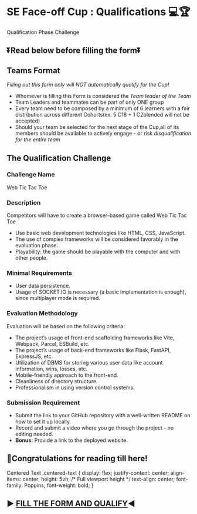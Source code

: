 # SE Face-off Cup : Qualifications 💻🏆

  Qualification Phase Challenge

## ⏬Read below before filling the form⏬

## Teams Format

_Filling out this form only will NOT automatically qualify for the Cup!_

-   Whomever is filling this Form is considered the _Team leader of the Team_
-   Team Leaders and teammates can be part of only ONE group
-   Every team need to be composed by a minimum of 6 learners with a fair distribution across different Cohorts(ex. 5 C18 + 1 C2blended will not be accepted)
-   Should your team be selected for the next stage of the Cup,all of its members should be available to actively engage - or risk _disqualification for the entire team_

## The Qualification Challenge

### Challenge Name

Web Tic Tac Toe

### Description

Competitors will have to create a browser-based game called Web Tic Tac Toe

-   Use basic web development technologies like HTML, CSS, JavaScript.
-   The use of complex frameworks will be considered favorably in the evaluation phase.
-   Playability: the game should be playable with the computer and with other people.

### Minimal Requirements

-   User data persistence.
-   Usage of SOCKET.IO is necessary (a basic implementation is enough), since multiplayer mode is required.

### Evaluation Methodology

Evaluation will be based on the following criteria:

-   The project’s usage of front-end scaffolding frameworks like Vite, Webpack, Parcel, ESBuild, etc.
-   The project’s usage of back-end frameworks like Flask, FastAPI, ExpressJS, etc.
-   Utilization of DBMS for storing various user data like account information, wins, losses, etc.
-   Mobile-friendly approach to the front-end.
-   Cleanliness of directory structure.
-   Professionalism in using version control systems.

### Submission Requirement

-   Submit the link to your GitHub repository with a well-written README on how to set it up locally.
-   Record and submit a video where you go through the project - no editing needed.
-   **Bonus:** Provide a link to the deployed website.

## 👏Congratulations for reading till here!

Centered Text .centered-text { display: flex; justify-content: center; align-items: center; height: 5vh; /\* Full viewport height \*/ text-align: center; font-family: Poppins; font-weight: bold; }

## ▶️ [FILL THE FORM AND QUALIFY](http://intranet.alxswe.com/concepts/106963)◀️